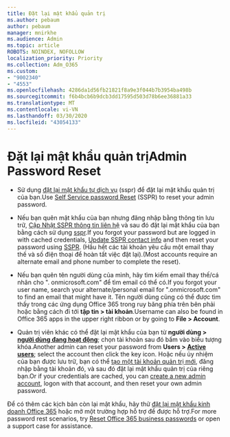 ```yaml
---
title: Đặt lại mật khẩu quản trị
ms.author: pebaum
author: pebaum
manager: mnirkhe
ms.audience: Admin
ms.topic: article
ROBOTS: NOINDEX, NOFOLLOW
localization_priority: Priority
ms.collection: Adm_O365
ms.custom:
- "9002340"
- "4553"
ms.openlocfilehash: 4286da1d56fb21821f8a9e3f044b7b3954ba498b
ms.sourcegitcommit: f6b4bcb6b9dcb3dd17595d503d78b6ee36881a33
ms.translationtype: MT
ms.contentlocale: vi-VN
ms.lasthandoff: 03/30/2020
ms.locfileid: "43054133"
---
```

# <a name="admin-password-reset"></a><span data-ttu-id="90049-102">Đặt lại mật khẩu quản trị</span><span class="sxs-lookup"><span data-stu-id="90049-102">Admin Password Reset</span></span>

- <span data-ttu-id="90049-103">Sử dụng [đặt lại mật khẩu tự dịch vụ](https://passwordreset.microsoftonline.com/) (sspr) để đặt lại mật khẩu quản trị của bạn.</span><span class="sxs-lookup"><span data-stu-id="90049-103">Use [Self Service password Reset](https://passwordreset.microsoftonline.com/) (SSPR) to reset your admin password.</span></span>

- <span data-ttu-id="90049-104">Nếu bạn quên mật khẩu của bạn nhưng đăng nhập bằng thông tin lưu trữ, [Cập Nhật SSPR thông tin liên hệ](https://go.microsoft.com/fwlink/?linkid=849451) và sau đó đặt lại mật khẩu của bạn bằng cách sử dụng [sspr](https://passwordreset.microsoftonline.com/).</span><span class="sxs-lookup"><span data-stu-id="90049-104">If you forgot your password but are logged in with cached credentials, [Update SSPR contact info](https://go.microsoft.com/fwlink/?linkid=849451) and then reset your password using [SSPR](https://passwordreset.microsoftonline.com/).</span></span>  <span data-ttu-id="90049-105">(Hầu hết các tài khoản yêu cầu một email thay thế và số điện thoại để hoàn tất việc đặt lại).</span><span class="sxs-lookup"><span data-stu-id="90049-105">(Most accounts require an alternate email and phone number to complete the reset).</span></span>

- <span data-ttu-id="90049-106">Nếu bạn quên tên người dùng của mình, hãy tìm kiếm email thay thế/cá nhân cho ". onmicrosoft.com" để tìm email có thể có.</span><span class="sxs-lookup"><span data-stu-id="90049-106">If you forgot your user name, search your alternate/personal email for ".onmicrosoft.com" to find an email that might have it.</span></span>  <span data-ttu-id="90049-107">Tên người dùng cũng có thể được tìm thấy trong các ứng dụng Office 365 trong ruy băng phía trên bên phải hoặc bằng cách đi tới **tập tin > tài khoản**.</span><span class="sxs-lookup"><span data-stu-id="90049-107">Username can also be found in Office 365 apps in the upper right ribbon or by going to **File > Account**.</span></span>

- <span data-ttu-id="90049-108">Quản trị viên khác có thể đặt lại mật khẩu của bạn từ **người dùng > [người dùng đang hoạt động](https://portal.office.com/adminportal/home#/users)**; chọn tài khoản sau đó bấm vào biểu tượng khóa.</span><span class="sxs-lookup"><span data-stu-id="90049-108">Another admin can reset your password from **Users > [Active users](https://portal.office.com/adminportal/home#/users)**; select the account then click the key icon.</span></span>  <span data-ttu-id="90049-109">Hoặc nếu ủy nhiệm của bạn được lưu trữ, bạn có thể [tạo một tài khoản quản trị mới](https://portal.office.com/adminportal/home#/users), đăng nhập bằng tài khoản đó, và sau đó đặt lại mật khẩu quản trị của riêng bạn.</span><span class="sxs-lookup"><span data-stu-id="90049-109">Or if your credentials are cached, you can [create a new admin account](https://portal.office.com/adminportal/home#/users), logon with that account, and then reset your own admin password.</span></span>

<span data-ttu-id="90049-110">Để có thêm các kịch bản còn lại mật khẩu, hãy thử [đặt lại mật khẩu kinh doanh Office 365](https://docs.microsoft.com/microsoft-365/admin/add-users/reset-passwords) hoặc mở một trường hợp hỗ trợ để được hỗ trợ.</span><span class="sxs-lookup"><span data-stu-id="90049-110">For more password rest scenarios, try [Reset Office 365 business passwords](https://docs.microsoft.com/microsoft-365/admin/add-users/reset-passwords) or open a support case for assistance.</span></span>

